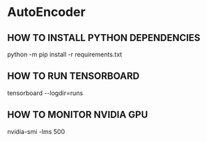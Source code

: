 # AutoEncoder

## HOW TO INSTALL PYTHON DEPENDENCIES

python -m pip install -r requirements.txt

## HOW TO RUN TENSORBOARD

tensorboard --logdir=runs

## HOW TO MONITOR NVIDIA GPU

nvidia-smi -lms 500
